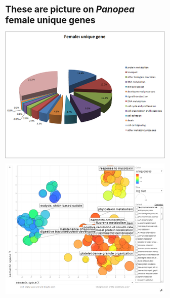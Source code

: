 # These are picture on *Panopea* female unique genes 
![Female](../img/Female_unique_genes_Miguel.png)

![Female](../img/Female_unique_genes_Miguel2.png)